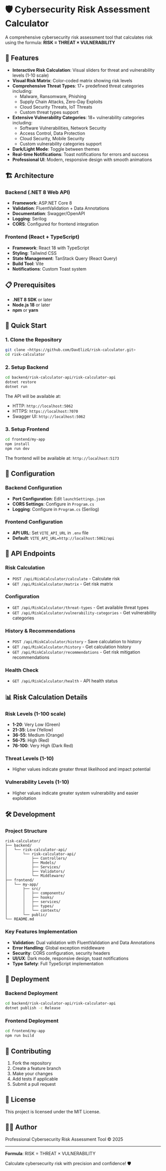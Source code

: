 # 🛡️ Cybersecurity Risk Assessment Calculator

A comprehensive cybersecurity risk assessment tool that calculates risk using the formula: **RISK = THREAT × VULNERABILITY**

## 🚀 Features

- **Interactive Risk Calculation**: Visual sliders for threat and vulnerability levels (1-10 scale)
- **Visual Risk Matrix**: Color-coded matrix showing risk levels
- **Comprehensive Threat Types**: 17+ predefined threat categories including:
  - Malware, Ransomware, Phishing
  - Supply Chain Attacks, Zero-Day Exploits
  - Cloud Security Threats, IoT Threats
  - Custom threat types support
- **Extensive Vulnerability Categories**: 18+ vulnerability categories including:
  - Software Vulnerabilities, Network Security
  - Access Control, Data Protection
  - Cloud Security, Mobile Security
  - Custom vulnerability categories support
- **Dark/Light Mode**: Toggle between themes
- **Real-time Notifications**: Toast notifications for errors and success
- **Professional UI**: Modern, responsive design with smooth animations

## 🏗️ Architecture

### Backend (.NET 8 Web API)
- **Framework**: ASP.NET Core 8
- **Validation**: FluentValidation + Data Annotations
- **Documentation**: Swagger/OpenAPI
- **Logging**: Serilog
- **CORS**: Configured for frontend integration

### Frontend (React + TypeScript)
- **Framework**: React 18 with TypeScript
- **Styling**: Tailwind CSS
- **State Management**: TanStack Query (React Query)
- **Build Tool**: Vite
- **Notifications**: Custom Toast system

## 📋 Prerequisites

- **.NET 8 SDK** or later
- **Node.js 18** or later
- **npm** or **yarn**

## 🚀 Quick Start

### 1. Clone the Repository
```bash
git clone <https://github.com/DavElizG/risk-calculator.git>
cd risk-calculator
```

### 2. Setup Backend
```bash
cd backend/risk-calculator-api/risk-calculator-api
dotnet restore
dotnet run
```
The API will be available at:
- HTTP: `http://localhost:5062`
- HTTPS: `https://localhost:7070`
- Swagger UI: `http://localhost:5062`

### 3. Setup Frontend
```bash
cd frontend/my-app
npm install
npm run dev
```
The frontend will be available at: `http://localhost:5173`

## 🔧 Configuration

### Backend Configuration
- **Port Configuration**: Edit `launchSettings.json`
- **CORS Settings**: Configure in `Program.cs`
- **Logging**: Configure in `Program.cs` (Serilog)

### Frontend Configuration
- **API URL**: Set `VITE_API_URL` in `.env` file
- **Default**: `VITE_API_URL=http://localhost:5062/api`

## 🧪 API Endpoints

### Risk Calculation
- `POST /api/RiskCalculator/calculate` - Calculate risk
- `GET /api/RiskCalculator/matrix` - Get risk matrix

### Configuration
- `GET /api/RiskCalculator/threat-types` - Get available threat types
- `GET /api/RiskCalculator/vulnerability-categories` - Get vulnerability categories

### History & Recommendations
- `POST /api/RiskCalculator/history` - Save calculation to history
- `GET /api/RiskCalculator/history` - Get calculation history
- `GET /api/RiskCalculator/recommendations` - Get risk mitigation recommendations

### Health Check
- `GET /api/RiskCalculator/health` - API health status

## 📊 Risk Calculation Details

### Risk Levels (1-100 scale)
- **1-20**: Very Low (Green)
- **21-35**: Low (Yellow)
- **36-55**: Medium (Orange)
- **56-75**: High (Red)
- **76-100**: Very High (Dark Red)

### Threat Levels (1-10)
- Higher values indicate greater threat likelihood and impact potential

### Vulnerability Levels (1-10)
- Higher values indicate greater system vulnerability and easier exploitation

## 🛠️ Development

### Project Structure
```
risk-calculator/
├── backend/
│   └── risk-calculator-api/
│       └── risk-calculator-api/
│           ├── Controllers/
│           ├── Models/
│           ├── Services/
│           ├── Validators/
│           └── Middleware/
├── frontend/
│   └── my-app/
│       ├── src/
│       │   ├── components/
│       │   ├── hooks/
│       │   ├── services/
│       │   ├── types/
│       │   └── contexts/
│       └── public/
└── README.md
```

### Key Features Implementation
- **Validation**: Dual validation with FluentValidation and Data Annotations
- **Error Handling**: Global exception middleware
- **Security**: CORS configuration, security headers
- **UI/UX**: Dark mode, responsive design, toast notifications
- **Type Safety**: Full TypeScript implementation

## 🚀 Deployment

### Backend Deployment
```bash
cd backend/risk-calculator-api/risk-calculator-api
dotnet publish -c Release
```

### Frontend Deployment
```bash
cd frontend/my-app
npm run build
```

## 🤝 Contributing

1. Fork the repository
2. Create a feature branch
3. Make your changes
4. Add tests if applicable
5. Submit a pull request

## 📄 License

This project is licensed under the MIT License.

## 👨‍💻 Author

Professional Cybersecurity Risk Assessment Tool
© 2025

---

**Formula**: RISK = THREAT × VULNERABILITY

Calculate cybersecurity risk with precision and confidence! 🛡️
